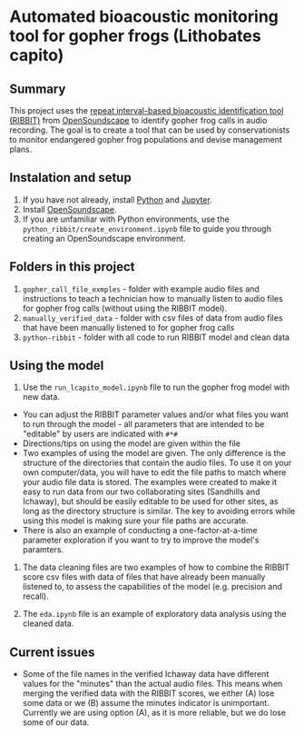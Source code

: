 # Automated bioacoustic monitoring tool for gopher frogs (Lithobates capito)

## Summary

This project uses the [repeat interval-based bioacoustic identification tool (RIBBIT)](https://conbio.onlinelibrary.wiley.com/doi/epdf/10.1111/cobi.13718) from [OpenSoundscape](http://opensoundscape.org/en/latest/) to identify gopher frog calls in audio recording. The goal is to create a tool that can be used by conservationists to monitor endangered gopher frog populations and devise management plans. 

## Instalation and setup 

1. If you have not already, install [Python](https://www.python.org/downloads/) and [Jupyter](https://jupyter.org/install). 
1. Install [OpenSoundscape](http://opensoundscape.org/en/latest/). 
1. If you are unfamiliar with Python environments, use the `python_ribbit/create_environment.ipynb` file to guide you through creating an OpenSoundscape environment. 


## Folders in this project 

1. `gopher_call_file_exmples` - folder with example audio files and instructions to teach a technician how to manually listen to audio files for gopher frog calls (without using the RIBBIT model). 
1. `manually_verified_data` - folder with csv files of data from audio files that have been manually listened to for gopher frog calls
1. `python-ribbit` - folder with all code to run RIBBIT model and clean data 


## Using the model 

1. Use the `run_lcapito_model.ipynb` file to run the gopher frog model with new data. 
  * You can adjust the RIBBIT parameter values and/or what files you want to run through the model - all parameters that are intended to be "editable" by users are indicated with `#*#` 
  * Directions/tips on using the model are given within the file 
  * Two examples of using the model are given. The only difference is the structure of the directories that contain the audio files. To use it on your own computer/data, you will have to edit the file paths to match where your audio file data is stored. The examples were created to make it easy to run data from our two collaborating sites (Sandhills and Ichaway), but should be easily editable to be used for other sites, as long as the directory structure is similar. The key to avoiding errors while using this model is making sure your file paths are accurate. 
  * There is also an example of conducting a one-factor-at-a-time parameter exploration if you want to try to improve the model's paramters. 

1. The data cleaning files are two examples of how to combine the RIBBIT score csv files with data of files that have already been manually listened to, to assess the capabilities of the model (e.g. precision and recall). 

1. The `eda.ipynb` file is an example of exploratory data analysis using the cleaned data. 

## Current issues

* Some of the file names in the verified Ichaway data have different values for the "minutes" than the actual audio files. This means when merging the verified data with the RIBBIT scores, we either (A) lose some data or we (B) assume the minutes indicator is unimportant. Currently we are using option (A), as it is more reliable, but we do lose some of our data. 


  
  
